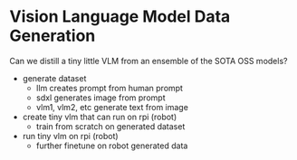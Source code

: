 # Vision Language Model Data Generation


Can we distill a tiny little VLM from an ensemble of the SOTA OSS models?

- generate dataset
    - llm creates prompt from human prompt
    - sdxl generates image from prompt
    - vlm1, vlm2, etc generate text from image
- create tiny vlm that can run on rpi (robot)
    - train from scratch on generated dataset
- run tiny vlm on rpi (robot)
    - further finetune on robot generated data